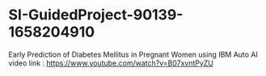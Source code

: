 # SI-GuidedProject-90139-1658204910
Early Prediction of Diabetes Mellitus in Pregnant Women using IBM Auto AI
video link : https://www.youtube.com/watch?v=B07xvntPyZU
